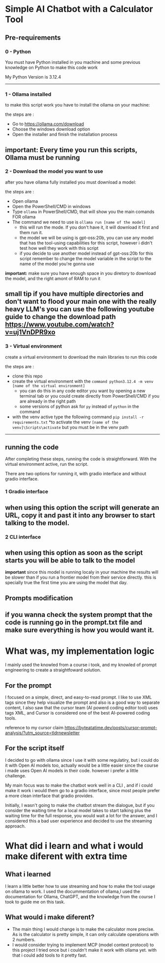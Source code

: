 # Simple AI Chatbot with a Calculator Tool

## Pre-requirements

### 0 - Python

You must have Python installed in you machine and some previous knowledge on Python
to make this code work

My Python Version is 3.12.4

---
### 1 - Ollama installed

to make this script work you have to install the ollama on your machine:

the steps are :
* Go to https://ollama.com/download
* Choose the windows download option
* Open the installer and finish the installation process

**important:**
Every time you run this scripts, Ollama must be running
---
### 2 - Download the model you want to use

after you have ollama fully installed you must download a model:

the steps are :
* Open ollama
* Open the PowerShell/CMD in windows
* Type `ollama` in PowerShell/CMD, that will show you the main comands FOR ollama
* The command we need to use is `ollama run [name of the model]`
    * this will run the mode. If you don't have it, it will download it first 
    and them run it.
    * the model we will be using is gpt-oss:20b, you can use any model that has 
    the tool-using capabilities for this script, however i didn't test how well 
    they work with this script
    * if you decide to use another model instead of gpt-oss:20b for this script 
    remember to change the model variable in the script to the name of the model
    you're gonna use

**important:**
make sure you have enough space in you diretory to download the model, and the
right amont of RAM to run it

**small tip**
if you have multiple directories and don't want to flood your main one with the
really heavy LLM's you can use the following youtube guide to change the 
download path
https://www.youtube.com/watch?v=uj1VnDPR9xo
---
### 3 - Virtual environment

create a virtual environment to download the main libraries to run this code

the steps are :
* clone this repo
* create the virtual environment with the `command python3.12.4 -m venv [name of the virtual environment]`
    * you can do this in any code editor you want by opening a new terminal tab 
    or you could create directly from PowerShell/CMD if you are already in the 
    right path
    * some versions of python ask for `py` instead of `python` in the command 
* with the venv active type the following command `pip install -r requirements.txt`
    *to activate the venv `[name of the venv]\Scripts\activate` but you must be in
    the venv path
---
## running the code

After completing these steps, running the code is straightforward. With the 
virtual environment active, run the script.

There are two options for running it, with gradio interface and without gradio 
interface.

### 1 Gradio interface
when using this option the script will generate an URL, copy it and past it into
any browser to start talking to the model.
---
### 2 CLI interface
when using this option as soon as the script starts you will be able to talk to
the model
---

**important**
since this model is running localy in your machine the results will be slower 
than if you run a frontier model from their service directly. this is specially
true the first time you are using the model that day.

## Prompts modification

if you wanna check the system prompt that the code is running go in the 
prompt.txt file and make sure everything is how you would want it.
---

# What was, my implementation logic

I mainly used the knowled from a course i took, and my knowled of prompt 
engineering to create a straightfoward solution.

## For the prompt

I focused on a simple, direct, and easy-to-read prompt. I like to use XML tags
since they help visualize the prompt and also is a good way to separate content,
I also saw that the cursor team (AI powerd coding editor tool) uses tags XML, 
and Cursor is considered one of the best AI-powered coding tools.

reference to my cursor claim
https://byteatatime.dev/posts/cursor-prompt-analysis/?utm_source=tldrnewsletter

## For the script itself

I decided to go with ollama since I use it with some regulatiry, but i could do it
with Open AI models too, actually would be a little easier since the course i made
uses Open AI models in their code. however i prefer a little challenge.

My main focus was to make the chatbot work well in a CLI , and if i could
make it work i would them go to a gradio interface, since most people prefer a
more clean interface that gradio provides.

Initially, I wasn't going to make the chatbot stream the dialogue, but if you 
consider the waiting time for a local model takes to start talking plus the 
waiting time for the full response, you would wait a lot for the answer, and I 
considered this a bad user experience and decided to use the streaming approach.

# What did i learn and what i would make diferent with extra time

## What i learned

I learn a little better how to use streaming and how to make the tool usage on ollama 
to work. I used the docummentation of ollama,I used the documentation for Ollama,
ChatGPT, and the knowledge from the course I took to guide me on this task.

## What would i make diferent?

* The main thing I would change is to make the calculator more precise. As is 
the calculator is pretty simple, it can only calculate operations with 2 numbers.
* I would consider trying to implement MCP (model context protocol) to this project
I tried once but i couldn't make it work with ollama yet. with that i could add
tools to it pretty fast.
